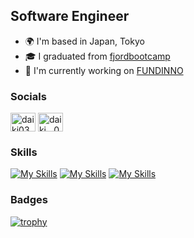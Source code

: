 Software Engineer
------------------------

* 🌍  I'm based in Japan, Tokyo
* 🎓  I graduated from [fjordbootcamp](https://bootcamp.fjord.jp/)
* 🚀  I'm currently working on [FUNDINNO](https://fundinno.com/)

### Socials

<a href="https://fb.com/daiki0381" target="blank"><img align="center" src="https://raw.githubusercontent.com/rahuldkjain/github-profile-readme-generator/master/src/images/icons/Social/facebook.svg" alt="daiki0381" height="30" width="40" /></a>
<a href="https://twitter.com/daiki__0381" target="blank"><img align="center" src="https://raw.githubusercontent.com/rahuldkjain/github-profile-readme-generator/master/src/images/icons/Social/twitter.svg" alt="daiki__0381" height="30" width="40" /></a>

### Skills

[![My Skills](https://skillicons.dev/icons?i=html,css,tailwind&theme=light)](https://skillicons.dev)
[![My Skills](https://skillicons.dev/icons?i=js,ts,vue,react,nextjs&theme=light)](https://skillicons.dev)
[![My Skills](https://skillicons.dev/icons?i=ruby,rails,py,go,aws&theme=light)](https://skillicons.dev)

### Badges

[![trophy](https://github-profile-trophy.vercel.app/?username=daiki0381&theme=flat&column=7)](https://github.com/ryo-ma/github-profile-trophy)
